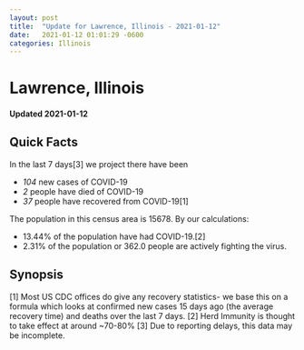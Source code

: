 ```yaml
---
layout: post
title:  "Update for Lawrence, Illinois - 2021-01-12"
date:   2021-01-12 01:01:29 -0600
categories: Illinois
---
```


# Lawrence, Illinois
#### Updated 2021-01-12

## Quick Facts

In the last 7 days[3] we project there have been
- *104* new cases of COVID-19
- *2* people have died of COVID-19
- *37* people have recovered from COVID-19[1]

The population in this census area is 15678. By our calculations:
- 13.44% of the population have had COVID-19.[2]
- 2.31% of the population or 362.0 people are actively fighting the virus.

## Synopsis




[1] Most US CDC offices do give any recovery statistics- we base this on a formula which looks at confirmed new cases
15 days ago (the average recovery time) and deaths over the last 7 days.
[2] Herd Immunity is thought to take effect at around ~70-80%
[3] Due to reporting delays, this data may be incomplete. 
    